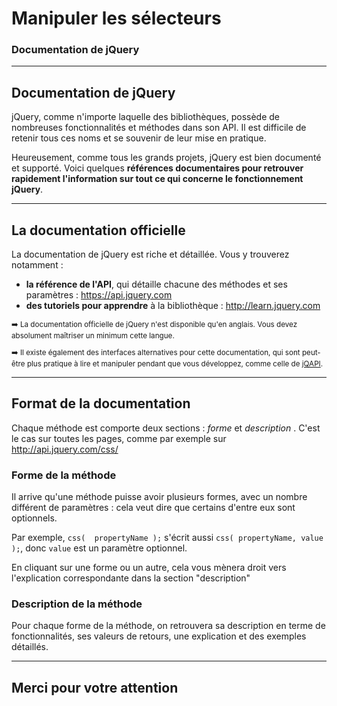 <!-- footer: Copyright 2017 © Glenn ROLLAND – Reproduction interdite -->
<!-- page_number : true -->

<link rel="stylesheet" href="../../assets/style.css" />

# Manipuler les sélecteurs

### Documentation de jQuery

<!-- 02/05 Document -->

----

## Documentation de jQuery

jQuery, comme n'importe laquelle des bibliothèques, possède de nombreuses fonctionnalités et méthodes dans son API.  Il est difficile de retenir tous ces noms et se souvenir de leur mise en pratique. 

Heureusement, comme tous les grands projets, jQuery est bien documenté et supporté. Voici quelques __références documentaires pour retrouver rapidement l'information sur tout ce qui concerne le fonctionnement jQuery__.

----

## La documentation officielle

La documentation de jQuery est riche et détaillée. Vous y trouverez notamment : 

* __la référence de l'API__, qui détaille chacune des méthodes et ses paramètres : <https://api.jquery.com> 
* __des tutoriels pour apprendre__ à la bibliothèque : <http://learn.jquery.com>

<small>

:arrow_right: La documentation officielle de jQuery n'est disponible qu'en anglais. Vous devez absolument maîtriser un minimum cette langue.

:arrow_right: Il existe également des interfaces alternatives pour cette documentation, qui sont peut-être plus pratique à lire et manipuler pendant que vous développez, comme celle de [jQAPI](http://jqapi.com).

</small>

----

## Format de la documentation

Chaque méthode est comporte deux sections :  _forme_  et  _description_ . C'est le cas sur toutes les pages, comme par exemple sur <http://api.jquery.com/css/>

### Forme de la méthode

Il arrive qu'une méthode puisse avoir plusieurs formes, avec un nombre différent de paramètres : cela veut dire que certains d'entre eux sont optionnels. 

Par exemple, `css(  propertyName );` s'écrit aussi `css( propertyName, value );`, donc `value` est un paramètre optionnel.

En cliquant sur une forme ou un autre, cela vous mènera droit vers l'explication correspondante dans la section "description"

### Description de la méthode

Pour chaque forme de la méthode, on retrouvera sa description en terme de fonctionnalités, ses valeurs de retours, une explication et des exemples détaillés.

----

## Merci pour votre attention

